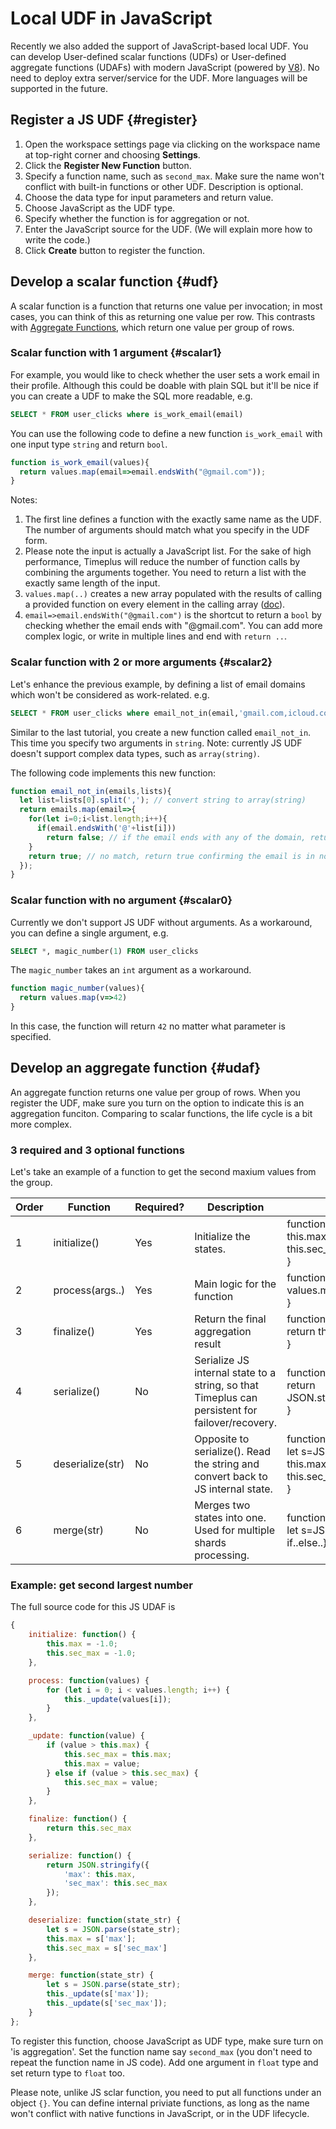 # Local UDF in JavaScript

Recently we also added the support of JavaScript-based local UDF. You can develop User-defined scalar functions (UDFs) or User-defined aggregate functions (UDAFs) with modern JavaScript (powered by [V8](https://v8.dev/)). No need to deploy extra server/service for the UDF. More languages will be supported in the future.

## Register a JS UDF {#register}

1. Open the workspace settings page via clicking on the workspace name at top-right corner and choosing **Settings**.
2. Click the **Register New Function** button.
3. Specify a function name, such as `second_max`. Make sure the name won't conflict with built-in functions or other UDF. Description is optional.
4. Choose the data type for input parameters and return value.
5. Choose JavaScript as the UDF type.
6. Specify whether the function is for aggregation or not.
7. Enter the JavaScript source for the UDF. (We will explain more how to write the code.)
8. Click **Create** button to register the function.

## Develop a scalar function {#udf}

A scalar function is a function that returns one value per invocation; in most cases, you can think of this as returning one value per row. This contrasts with [Aggregate Functions](#udaf), which return one value per group of rows.



### Scalar function with 1 argument {#scalar1}

For example, you would like to check whether the user sets a work email in their profile. Although this could be doable with plain SQL but it'll be nice if you can create a UDF to make the SQL more readable, e.g.

```SQL
SELECT * FROM user_clicks where is_work_email(email)
```

You can use the following code to define a new function `is_work_email` with one input type `string` and return `bool`.

```javascript
function is_work_email(values){
  return values.map(email=>email.endsWith("@gmail.com"));
}
```

Notes:

1. The first line defines a function with the exactly same name as the UDF. The number of arguments should match what you specify in the UDF form.
2. Please note the input is actually a JavaScript list. For the sake of high performance, Timeplus will reduce the number of function calls by combining the arguments together. You need to return a list with the exactly same length of the input.
3. `values.map(..)` creates a new array populated with the results of calling a provided function on every element in the calling array ([doc](https://developer.mozilla.org/en-US/docs/Web/JavaScript/Reference/Global_Objects/Array/map)).
4. `email=>email.endsWith("@gmail.com")` is the shortcut to return a `bool` by checking whether the email ends with "@gmail.com". You can add more complex logic, or write in multiple lines and end with `return ..`.

### Scalar function with 2 or more arguments {#scalar2}

Let's enhance the previous example, by defining a list of email domains which won't be considered as work-related. e.g.

```sql
SELECT * FROM user_clicks where email_not_in(email,'gmail.com,icloud.com,live.com')
```

Similar to the last tutorial, you create a new function called `email_not_in`. This time you specify two arguments in `string`. Note: currently JS UDF doesn't support complex data types, such as `array(string)`.

The following code implements this new function:

```javascript
function email_not_in(emails,lists){
  let list=lists[0].split(','); // convert string to array(string)
  return emails.map(email=>{
    for(let i=0;i<list.length;i++){
      if(email.endsWith('@'+list[i]))
        return false; // if the email ends with any of the domain, return false, otherwise continue
    }                
    return true; // no match, return true confirming the email is in none of the provided domains
  });
}
```

### Scalar function with no argument {#scalar0}

Currently we don't support JS UDF without arguments. As a workaround, you can define a single argument, e.g.

```SQL
SELECT *, magic_number(1) FROM user_clicks
```

The `magic_number` takes an `int` argument as a workaround.

```javascript
function magic_number(values){
  return values.map(v=>42)
}
```

In this case, the function will return `42` no matter what parameter is specified. 

## Develop an aggregate function {#udaf}

An aggregate function returns one value per group of rows. When you register the UDF, make sure you turn on the option to indicate this is an aggregation funciton. Comparing to scalar functions, the life cycle is a bit more complex.

### 3 required and 3 optional functions

Let's take an example of a function to get the second maxium values from the group.

| Order | Function         | Required? | Description                                                  | Example                                                      |
| ----- | ---------------- | --------- | ------------------------------------------------------------ | ------------------------------------------------------------ |
| 1     | initialize()     | Yes       | Initialize the states.                                       | function(){<br />this.max=-1.0;<br />this.sec_max=-1.0;<br />} |
| 2     | process(args..)  | Yes       | Main logic for the function                                  | function(values){<br />values.map(..)<br />}                 |
| 3     | finalize()       | Yes       | Return the final aggregation result                          | function(){<br />return this.sec_max<br />}                  |
| 4     | serialize()      | No        | Serialize JS internal state to a string, so that Timeplus can persistent for failover/recovery. | function(){<br />return JSON.stringify({'max':this.max,'sec_max':this.sec_max})<br />} |
| 5     | deserialize(str) | No        | Opposite to serialize(). Read the string and convert back to JS internal state. | function(str){<br />let s=JSON.parse(str);<br />this.max=s['max'];<br />this.sec_max=s['sec_max'];<br />} |
| 6     | merge(str)       | No        | Merges two states into one. Used for multiple shards processing. | function(str){<br />let s=JSON.parse(str);<br />if..else..}  |



### Example: get second largest number

The full source code for this JS UDAF is

```javascript
{
	initialize: function() {
		this.max = -1.0;
		this.sec_max = -1.0;
	},

	process: function(values) {
		for (let i = 0; i < values.length; i++) {
			this._update(values[i]);
		}
	},

	_update: function(value) {
		if (value > this.max) {
			this.sec_max = this.max;
			this.max = value;
		} else if (value > this.sec_max) {
			this.sec_max = value;
		}
	},

	finalize: function() {
		return this.sec_max
	},

	serialize: function() {
		return JSON.stringify({
			'max': this.max,
			'sec_max': this.sec_max
		});
	},

	deserialize: function(state_str) {
		let s = JSON.parse(state_str);
		this.max = s['max'];
		this.sec_max = s['sec_max']
	},

	merge: function(state_str) {
		let s = JSON.parse(state_str);
		this._update(s['max']);
		this._update(s['sec_max']);
	}
};
```

To register this function, choose JavaScript as UDF type, make sure turn on 'is aggregation'. Set the function name say `second_max` (you don't need to repeat the function name in JS code). Add one argument in `float` type and set return type to `float` too.

Please note, unlike JS sclar function, you need to put all functions under an object `{}`. You can define internal priviate functions, as long as the name won't conflict with native functions in JavaScript, or in the UDF lifecycle.

